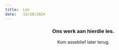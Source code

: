 ```yaml
---
title:  Les
date:   15/10/2024
---
```


### <center>Ons werk aan hierdie les.</center>
<center>Kom asseblief later terug.</center>